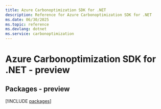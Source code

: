 ```yaml
---
title: Azure Carbonoptimization SDK for .NET
description: Reference for Azure Carbonoptimization SDK for .NET
ms.date: 06/30/2025
ms.topic: reference
ms.devlang: dotnet
ms.service: carbonoptimization
---
```

# Azure Carbonoptimization SDK for .NET - preview
## Packages - preview
[!INCLUDE [packages](carbonoptimization-index.md)]